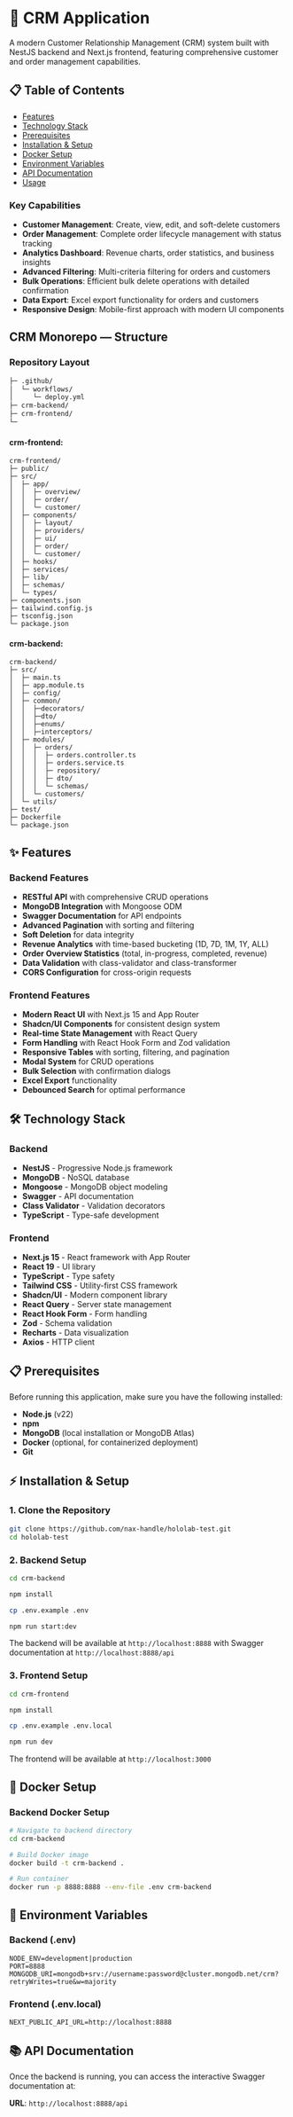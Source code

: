 # 🚀 CRM Application

A modern Customer Relationship Management (CRM) system built with NestJS backend and Next.js frontend, featuring comprehensive customer and order management capabilities.

## 📋 Table of Contents

- [Features](#-features)
- [Technology Stack](#-technology-stack)
- [Prerequisites](#-prerequisites)
- [Installation & Setup](#-installation--setup)
- [Docker Setup](#-docker-setup)
- [Environment Variables](#-environment-variables)
- [API Documentation](#-api-documentation)
- [Usage](#-usage)

### Key Capabilities

- **Customer Management**: Create, view, edit, and soft-delete customers
- **Order Management**: Complete order lifecycle management with status tracking
- **Analytics Dashboard**: Revenue charts, order statistics, and business insights
- **Advanced Filtering**: Multi-criteria filtering for orders and customers
- **Bulk Operations**: Efficient bulk delete operations with detailed confirmation
- **Data Export**: Excel export functionality for orders and customers
- **Responsive Design**: Mobile-first approach with modern UI components

## CRM Monorepo — Structure

### Repository Layout

```bash
├─ .github/
│  └─ workflows/
│     └─ deploy.yml
├─ crm-backend/
├─ crm-frontend/
└─
```

#### crm-frontend:

```
crm-frontend/
├─ public/
├─ src/
│  ├─ app/
│  │  ├─ overview/
│  │  ├─ order/
│  │  └─ customer/
│  ├─ components/
│  │  ├─ layout/
│  │  ├─ providers/
│  │  ├─ ui/
│  │  ├─ order/
│  │  └─ customer/
│  ├─ hooks/
│  ├─ services/
│  ├─ lib/
│  ├─ schemas/
│  └─ types/
├─ components.json
├─ tailwind.config.js
├─ tsconfig.json
└─ package.json
```

#### crm-backend:

```
crm-backend/
├─ src/
│  ├─ main.ts
│  ├─ app.module.ts
│  ├─ config/
│  ├─ common/
│  │  ├─decorators/
│  │  ├─dto/
│  │  ├─enums/
│  │  ├─interceptors/
│  ├─ modules/
│  │  ├─ orders/
│  │  │  ├─ orders.controller.ts
│  │  │  ├─ orders.service.ts
│  │  │  ├─ repository/
│  │  │  ├─ dto/
│  │  │  └─ schemas/
│  │  └─ customers/
│  └─ utils/
├─ test/
├─ Dockerfile
└─ package.json

```

## ✨ Features

### Backend Features

- **RESTful API** with comprehensive CRUD operations
- **MongoDB Integration** with Mongoose ODM
- **Swagger Documentation** for API endpoints
- **Advanced Pagination** with sorting and filtering
- **Soft Deletion** for data integrity
- **Revenue Analytics** with time-based bucketing (1D, 7D, 1M, 1Y, ALL)
- **Order Overview Statistics** (total, in-progress, completed, revenue)
- **Data Validation** with class-validator and class-transformer
- **CORS Configuration** for cross-origin requests

### Frontend Features

- **Modern React UI** with Next.js 15 and App Router
- **Shadcn/UI Components** for consistent design system
- **Real-time State Management** with React Query
- **Form Handling** with React Hook Form and Zod validation
- **Responsive Tables** with sorting, filtering, and pagination
- **Modal System** for CRUD operations
- **Bulk Selection** with confirmation dialogs
- **Excel Export** functionality
- **Debounced Search** for optimal performance

## 🛠 Technology Stack

### Backend

- **NestJS** - Progressive Node.js framework
- **MongoDB** - NoSQL database
- **Mongoose** - MongoDB object modeling
- **Swagger** - API documentation
- **Class Validator** - Validation decorators
- **TypeScript** - Type-safe development

### Frontend

- **Next.js 15** - React framework with App Router
- **React 19** - UI library
- **TypeScript** - Type safety
- **Tailwind CSS** - Utility-first CSS framework
- **Shadcn/UI** - Modern component library
- **React Query** - Server state management
- **React Hook Form** - Form handling
- **Zod** - Schema validation
- **Recharts** - Data visualization
- **Axios** - HTTP client

## 📋 Prerequisites

Before running this application, make sure you have the following installed:

- **Node.js** (v22)
- **npm**
- **MongoDB** (local installation or MongoDB Atlas)
- **Docker** (optional, for containerized deployment)
- **Git**

## ⚡ Installation & Setup

### 1. Clone the Repository

```bash
git clone https://github.com/nax-handle/hololab-test.git
cd hololab-test
```

### 2. Backend Setup

```bash
cd crm-backend

npm install

cp .env.example .env

npm run start:dev
```

The backend will be available at `http://localhost:8888` with Swagger documentation at `http://localhost:8888/api`

### 3. Frontend Setup

```bash
cd crm-frontend

npm install

cp .env.example .env.local

npm run dev
```

The frontend will be available at `http://localhost:3000`

## 🐳 Docker Setup

### Backend Docker Setup

```bash
# Navigate to backend directory
cd crm-backend

# Build Docker image
docker build -t crm-backend .

# Run container
docker run -p 8888:8888 --env-file .env crm-backend
```

## 🔧 Environment Variables

### Backend (.env)

```env
NODE_ENV=development|production
PORT=8888
MONGODB_URI=mongodb+srv://username:password@cluster.mongodb.net/crm?retryWrites=true&w=majority
```

### Frontend (.env.local)

```env
NEXT_PUBLIC_API_URL=http://localhost:8888
```

## 📚 API Documentation

Once the backend is running, you can access the interactive Swagger documentation at:

**URL**: `http://localhost:8888/api`
